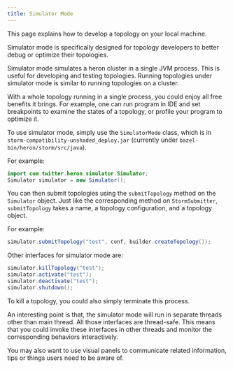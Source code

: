 ```yaml
---
title: Simulator Mode
---
```


This page explains how to develop a topology on your local machine.

Simulator mode is specifically designed for topology developers to better debug or optimize their topologies.

Simulator mode simulates a heron cluster in a single JVM process. This is useful for developing and testing topologies.
Running topologies under simulator mode is similar to running topologies on a cluster.

With a whole topology running in a single process, you could enjoy all free benefits it brings.
For example, one can run program in IDE and set breakpoints to examine the states of a topology, or profile your program to optimize it.

To use simulator mode, simply use the ``SimulatorMode`` class, which is
in ``storm-compatibility-unshaded_deploy.jar``  (currently under ``bazel-bin/heron/storm/src/java``).

For example:

```java
import com.twitter.heron.simulator.Simulator;
Simulator simulator = new Simulator();
```

You can then submit topologies using the ``submitTopology`` method on the ``Simulator`` object. Just like the corresponding method on ``StormSubmitter``, ``submitTopology`` takes a name, a topology configuration, and a topology object.

For example:

```java
simulator.submitTopology("test", conf, builder.createTopology());
```

Other interfaces for simulator mode are:

```java
simulator.killTopology("test");
simulator.activate("test");
simulator.deactivate("test");
simulator.shutdown();
```

To kill a topology, you could also simply terminate this process.

An interesting point is that, the simulator mode will run in separate threads other than main thread. All those interfaces are thread-safe. This means that you could invoke these interfaces in other threads and monitor the corresponding behaviors interactively.

You may also want to use visual panels to communicate related information, tips or things users need to be aware of.
